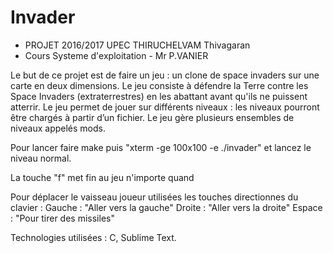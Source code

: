 # Invader
 * PROJET 2016/2017	UPEC				THIRUCHELVAM Thivagaran
 * Cours Systeme d'exploitation - Mr P.VANIER
 
Le but de ce projet est de faire un jeu : un clone de space invaders sur une carte en deux dimensions. Le jeu consiste à défendre la Terre contre les Space Invaders (extraterrestres) en les abattant avant qu'ils ne puissent atterrir. 
Le jeu permet de jouer sur différents niveaux : les niveaux pourront être chargés à partir d’un fichier. Le jeu gère plusieurs ensembles de niveaux appelés mods.
 
Pour lancer faire make puis "xterm -ge 100x100 -e ./invader" et lancez le niveau normal.

La touche "f" met fin au jeu n'importe quand

Pour déplacer le vaisseau joueur utilisées les touches directionnes du clavier : 
Gauche	: "Aller vers la gauche"
Droite	: "Aller vers la droite"
Espace  : "Pour tirer des missiles"

Technologies utilisées : C, Sublime Text.


